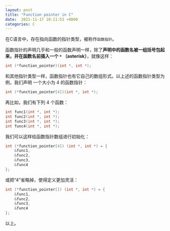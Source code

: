 ```yaml
---
layout: post
title: "Function pointer in C"
date:  2021-11-17 10:11:53 +0800
categories: C
---
```


在C语言中，存在指向函数的指针类型，被称作`函数指针`。

函数指针的声明几乎和一般的函数声明一样，除了**声明中的函数名被一组括号包起
来，并在函数名前插入一个 `*` （asterisk）**，就像这样：
```c
int (*function_pointer)(int *, int *);
```

和其他指针类型一样，函数指针也有它自己的数组形式。以上述的函数指针类型为例，我们声明
一个大小为 4 的函数指针：
```c
int (*function_pointer[4])(int *, int *);
```

再比如，我们有下列 4 个函数：
```c
int func1(int *, int *);
int func2(int *, int *);
int func3(int *, int *);
int func4(int *, int *);
```

我们可以这样给函数指针数组进行初始化：
```c
int (*function_pointer[4]) (int *, int *) = {
    &func1,
    &func2,
    &func3,
    &func4
};
```

或把“4”省略掉，使得定义更加灵活：
```c
int (*function_pointer[]) (int *, int *) = {
    &func1,
    &func2,
    &func3,
    &func4
};
```

以上。
